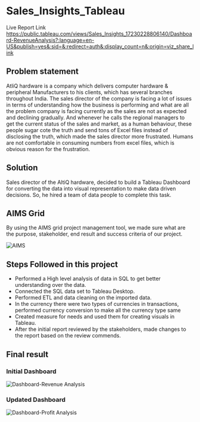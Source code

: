# Sales_Insights_Tableau

Live Report Link
https://public.tableau.com/views/Sales_Insights_17230228806140/Dashboard-RevenueAnalysis?:language=en-US&publish=yes&:sid=&:redirect=auth&:display_count=n&:origin=viz_share_link

## Problem statement
AtliQ hardware is a company which delivers computer hardware & peripheral Manufacturers to his clients, which has several branches throughout India. The sales director of the company is facing a lot of issues in terms of understanding how the business is performing and what are all the problem company is facing currently as the sales are not as expected and declining gradually. And whenever he calls the regional managers to get the current status of the sales and market, as a human behaviour, these people sugar cote the truth and send tons of Excel files instead of disclosing the truth, which made the sales director more frustrated. Humans are not comfortable in consuming numbers from excel files, which is obvious reason for the frustration.

## Solution
Sales director of the AltiQ hardware, decided to build a Tableau Dashboard for converting the data into visual representation to make data driven decisions. So, he hired a team of data people to complete this task.

## AIMS Grid
By using the AIMS grid project management tool, we made sure what are the purpose, stakeholder, end result and success criteria of our project.


![AIMS](https://github.com/user-attachments/assets/08efccc6-3c52-47cd-b3a7-f4776474e92c)


## Steps Followed in this project
- Performed a High level analysis of data in SQL to get better understanding over the data.
- Connected the SQL data set to Tableau Desktop.
- Performed ETL and data cleaning on the imported data.
- In the currency there were two types of currencies in transactions, performed currency conversion to make all the currency type same
- Created measure for needs and used them for creating visuals in Tableau.
- After the initial report reviewed by the stakeholders, made changes to the report based on the review commends.

## Final result
### Initial Dashboard

![Dashboard-Revenue Analysis](https://github.com/user-attachments/assets/e4e1cec6-ca7f-41b1-8b7c-5f1e4be92d3f)

### Updated Dashboard

![Dashboard-Profit Analysis](https://github.com/user-attachments/assets/5f2a9ab1-c9c7-4183-ae83-27c9ed5a36f9)
